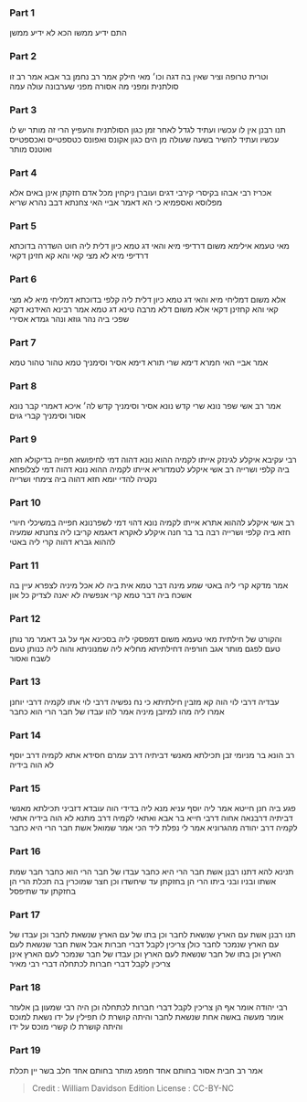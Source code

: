 
### Part 1
התם ידיע ממשו הכא לא ידיע ממשן

### Part 2
וטרית טרופה וציר שאין בה דגה וכו׳ מאי חילק אמר רב נחמן בר אבא אמר רב זו סולתנית ומפני מה אסורה מפני שערבונה עולה עמה

### Part 3
תנו רבנן אין לו עכשיו ועתיד לגדל לאחר זמן כגון הסולתנית והעפיץ הרי זה מותר יש לו עכשיו ועתיד להשיר בשעה שעולה מן הים כגון אקונס ואפונס כטספטייס ואכספטייס ואוטנס מותר

### Part 4
אכריז רבי אבהו בקיסרי קירבי דגים ועוברן ניקחין מכל אדם חזקתן אינן באים אלא מפלוסא ואספמיא כי הא דאמר אביי האי צחנתא דבב נהרא שריא

### Part 5
מאי טעמא אילימא משום דרדיפי מיא והאי דג טמא כיון דלית ליה חוט השדרה בדוכתא דרדיפי מיא לא מצי קאי והא קא חזינן דקאי

### Part 6
אלא משום דמליחי מיא והאי דג טמא כיון דלית ליה קלפי בדוכתא דמליחי מיא לא מצי קאי והא קחזינן דקאי אלא משום דלא מרבה טינא דג טמא אמר רבינא האידנא דקא שפכי ביה נהר גוזא ונהר גמדא אסירי

### Part 7
אמר אביי האי חמרא דימא שרי תורא דימא אסיר וסימניך טמא טהור טהור טמא

### Part 8
אמר רב אשי שפר נונא שרי קדש נונא אסיר וסימניך קדש לה׳ איכא דאמרי קבר נונא אסור וסימניך קברי גוים

### Part 9
רבי עקיבא איקלע לגינזק אייתו לקמיה ההוא נונא דהוה דמי לחיפושא חפייה בדיקולא חזא ביה קלפי ושרייה רב אשי איקלע לטמדוריא אייתו לקמיה ההוא נונא דהוה דמי לצלופחא נקטיה להדי יומא חזא דהוה ביה צימחי ושרייה

### Part 10
רב אשי איקלע לההוא אתרא אייתו לקמיה נונא דהוי דמי לשפרנונא חפייה במשיכלי חיורי חזא ביה קלפי ושרייה רבה בר בר חנה איקלע לאקרא דאגמא קריבו ליה צחנתא שמעיה לההוא גברא דהוה קרי ליה באטי

### Part 11
אמר מדקא קרי ליה באטי שמע מינה דבר טמא אית ביה לא אכל מיניה לצפרא עיין בה אשכח ביה דבר טמא קרי אנפשיה לא יאנה לצדיק כל און

### Part 12
והקורט של חילתית מאי טעמא משום דמפסקי ליה בסכינא אף על גב דאמר מר נותן טעם לפגם מותר אגב חורפיה דחילתיתא מחליא ליה שמנוניתא והוה ליה כנותן טעם לשבח ואסור

### Part 13
עבדיה דרבי לוי הוה קא מזבין חילתיתא כי נח נפשיה דרבי לוי אתו לקמיה דרבי יוחנן אמרו ליה מהו למיזבן מיניה אמר להו עבדו של חבר הרי הוא כחבר

### Part 14
רב הונא בר מניומי זבן תכילתא מאנשי דביתיה דרב עמרם חסידא אתא לקמיה דרב יוסף לא הוה בידיה

### Part 15
פגע ביה חנן חייטא אמר ליה יוסף עניא מנא ליה בדידי הוה עובדא דזביני תכילתא מאנשי דביתיה דרבנאה אחוה דרבי חייא בר אבא ואתאי לקמיה דרב מתנא לא הוה בידיה אתאי לקמיה דרב יהודה מהגרוניא אמר לי נפלת ליד הכי אמר שמואל אשת חבר הרי היא כחבר

### Part 16
תנינא להא דתנו רבנן אשת חבר הרי היא כחבר עבדו של חבר הרי הוא כחבר חבר שמת אשתו ובניו ובני ביתו הרי הן בחזקתן עד שיחשדו וכן חצר שמוכרין בה תכלת הרי הן בחזקתן עד שתיפסל

### Part 17
תנו רבנן אשת עם הארץ שנשאת לחבר וכן בתו של עם הארץ שנשאת לחבר וכן עבדו של עם הארץ שנמכר לחבר כולן צריכין לקבל דברי חברות אבל אשת חבר שנשאת לעם הארץ וכן בתו של חבר שנשאת לעם הארץ וכן עבדו של חבר שנמכר לעם הארץ אינן צריכין לקבל דברי חברות לכתחלה דברי רבי מאיר

### Part 18
רבי יהודה אומר אף הן צריכין לקבל דברי חברות לכתחלה וכן היה רבי שמעון בן אלעזר אומר מעשה באשה אחת שנשאת לחבר והיתה קושרת לו תפילין על ידו נשאת למוכס והיתה קושרת לו קשרי מוכס על ידו

### Part 19
אמר רב חבית אסור בחותם אחד חמפג מותר בחותם אחד חלב בשר יין תכלת

>Credit : William Davidson Edition
>License : CC-BY-NC